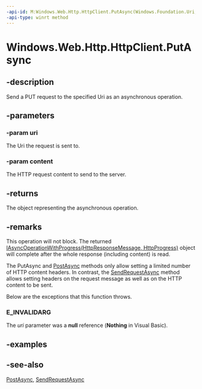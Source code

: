 ```yaml
---
-api-id: M:Windows.Web.Http.HttpClient.PutAsync(Windows.Foundation.Uri,Windows.Web.Http.IHttpContent)
-api-type: winrt method
---
```


<!-- Method syntax
public Windows.Foundation.IAsyncOperationWithProgress<Windows.Web.Http.HttpResponseMessage, Windows.Web.Http.HttpProgress> PutAsync(Windows.Foundation.Uri uri, Windows.Web.Http.IHttpContent content)
-->

# Windows.Web.Http.HttpClient.PutAsync

## -description
Send a PUT request to the specified Uri as an asynchronous operation.

## -parameters
### -param uri
The Uri the request is sent to.

### -param content
The HTTP request content to send to the server.

## -returns
The object representing the asynchronous operation.

## -remarks
This operation will not block. The returned [IAsyncOperationWithProgress(HttpResponseMessage, HttpProgress)](../windows.foundation/iasyncoperationwithprogress_2.md) object will complete after the whole response (including content) is read.

The PutAsync and [PostAsync](httpclient_postasync_1466488101.md) methods only allow setting a limited number of HTTP content headers. In contrast, the [SendRequestAsync](/uwp/api/windows.web.http.httpclient.sendrequestasync) method allows setting headers on the request message as well as on the HTTP content to be sent.

Below are the exceptions that this function throws.

### E_INVALIDARG

The *uri* parameter was a **null** reference (**Nothing** in Visual Basic).

## -examples

## -see-also
[PostAsync](httpclient_postasync_1466488101.md), [SendRequestAsync](/uwp/api/windows.web.http.httpclient.sendrequestasync)
